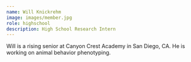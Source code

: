 ```yaml
---
name: Will Knickrehm
image: images/member.jpg
role: highschool
description: High School Research Intern
---
```


Will is a rising senior at Canyon Crest Academy in San Diego, CA. He is working on animal behavior phenotyping.
